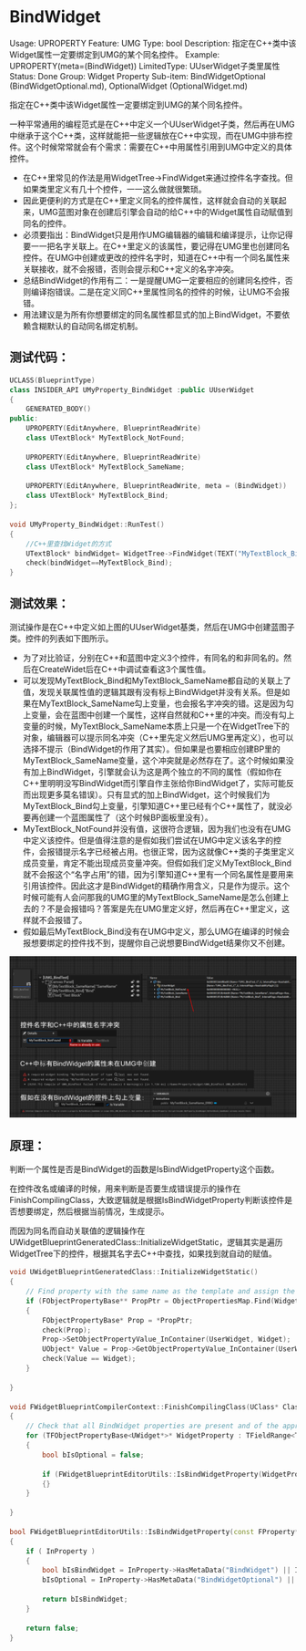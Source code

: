 # BindWidget

Usage: UPROPERTY
Feature: UMG
Type: bool
Description: 指定在C++类中该Widget属性一定要绑定到UMG的某个同名控件。
Example: UPROPERTY(meta=(BindWidget))
LimitedType: UUserWidget子类里属性
Status: Done
Group: Widget Property
Sub-item: BindWidgetOptional (BindWidgetOptional.md), OptionalWidget (OptionalWidget.md)

指定在C++类中该Widget属性一定要绑定到UMG的某个同名控件。

一种平常通用的编程范式是在C++中定义一个UUserWidget子类，然后再在UMG中继承于这个C++类，这样就能把一些逻辑放在C++中实现，而在UMG中排布控件。这个时候常常就会有个需求：需要在C++中用属性引用到UMG中定义的具体控件。

- 在C++里常见的作法是用WidgetTree->FindWidget来通过控件名字查找。但如果类里定义有几十个控件，一一这么做就很繁琐。
- 因此更便利的方式是在C++里定义同名的控件属性，这样就会自动的关联起来，UMG蓝图对象在创建后引擎会自动的给C++中的Widget属性自动赋值到同名的控件。
- 必须要指出：BindWidget只是用作UMG编辑器的编辑和编译提示，让你记得要一一把名字关联上。在C++里定义的该属性，要记得在UMG里也创建同名控件。在UMG中创建或更改的控件名字时，知道在C++中有一个同名属性来关联接收，就不会报错，否则会提示和C++定义的名字冲突。
- 总结BindWidget的作用有二：一是提醒UMG一定要相应的创建同名控件，否则编译抱错误。二是在定义同C++里属性同名的控件的时候，让UMG不会报错。
- 用法建议是为所有你想要绑定的同名属性都显式的加上BindWidget，不要依赖含糊默认的自动同名绑定机制。

## 测试代码：

```cpp
UCLASS(BlueprintType)
class INSIDER_API UMyProperty_BindWidget :public UUserWidget
{
	GENERATED_BODY()
public:
	UPROPERTY(EditAnywhere, BlueprintReadWrite)
	class UTextBlock* MyTextBlock_NotFound;

	UPROPERTY(EditAnywhere, BlueprintReadWrite)
	class UTextBlock* MyTextBlock_SameName;

	UPROPERTY(EditAnywhere, BlueprintReadWrite, meta = (BindWidget))
	class UTextBlock* MyTextBlock_Bind;
};

void UMyProperty_BindWidget::RunTest()
{
	//C++里查找Widget的方式
	UTextBlock* bindWidget= WidgetTree->FindWidget(TEXT("MyTextBlock_Bind"));
	check(bindWidget==MyTextBlock_Bind);
}
```

## 测试效果：

测试操作是在C++中定义如上图的UUserWidget基类，然后在UMG中创建蓝图子类。控件的列表如下图所示。

- 为了对比验证，分别在C++和蓝图中定义3个控件，有同名的和非同名的。然后在CreateWidet后在C++中调试查看这3个属性值。
- 可以发现MyTextBlock_Bind和MyTextBlock_SameName都自动的关联上了值，发现关联属性值的逻辑其跟有没有标上BindWidget并没有关系。但是如果在MyTextBlock_SameName勾上变量，也会报名字冲突的错。这是因为勾上变量，会在蓝图中创建一个属性，这样自然就和C++里的冲突。而没有勾上变量的时候，MyTextBlock_SameName本质上只是一个在WidgetTree下的对象，编辑器可以提示同名冲突（C++里先定义然后UMG里再定义），也可以选择不提示（BindWidget的作用了其实）。但如果是也要相应创建BP里的MyTextBlock_SameName变量，这个冲突就是必然存在了。这个时候如果没有加上BindWidget，引擎就会认为这是两个独立的不同的属性（假如你在C++里明明没写BindWidget而引擎自作主张给你BindWidget了，实际可能反而出现更多莫名错误）。只有显式的加上BindWidget，这个时候我们为MyTextBlock_Bind勾上变量，引擎知道C++里已经有个C++属性了，就没必要再创建一个蓝图属性了（这个时候BP面板里没有）。
- MyTextBlock_NotFound并没有值，这很符合逻辑，因为我们也没有在UMG中定义该控件。但是值得注意的是假如我们尝试在UMG中定义该名字的控件，会报错提示名字已经被占用。也很正常，因为这就像C++类的子类里定义成员变量，肯定不能出现成员变量冲突。但假如我们定义MyTextBlock_Bind就不会报这个“名字占用”的错，因为引擎知道C++里有一个同名属性是要用来引用该控件。因此这才是BindWidget的精确作用含义，只是作为提示。这个时候可能有人会问那我的UMG里的MyTextBlock_SameName是怎么创建上去的？不是会报错吗？答案是先在UMG里定义好，然后再在C++里定义，这样就不会报错了。
- 假如最后MyTextBlock_Bind没有在UMG中定义，那么UMG在编译的时候会报想要绑定的控件找不到，提醒你自己说想要BindWidget结果你又不创建。

![Untitled](BindWidget/Untitled.png)

## 原理：

判断一个属性是否是BindWidget的函数是IsBindWidgetProperty这个函数。

在控件改名或编译的时候，用来判断是否要生成错误提示的操作在FinishCompilingClass，大致逻辑就是根据IsBindWidgetProperty判断该控件是否想要绑定，然后根据当前情况，生成提示。

而因为同名而自动关联值的逻辑操作在UWidgetBlueprintGeneratedClass::InitializeWidgetStatic，逻辑其实是遍历WidgetTree下的控件，根据其名字去C++中查找，如果找到就自动的赋值。

```cpp
void UWidgetBlueprintGeneratedClass::InitializeWidgetStatic()
{
	// Find property with the same name as the template and assign the new widget to it.
	if (FObjectPropertyBase** PropPtr = ObjectPropertiesMap.Find(Widget->GetFName()))
	{
		FObjectPropertyBase* Prop = *PropPtr;
		check(Prop);
		Prop->SetObjectPropertyValue_InContainer(UserWidget, Widget);
		UObject* Value = Prop->GetObjectPropertyValue_InContainer(UserWidget);
		check(Value == Widget);
	}
	
}

void FWidgetBlueprintCompilerContext::FinishCompilingClass(UClass* Class)
{
	// Check that all BindWidget properties are present and of the appropriate type
	for (TFObjectPropertyBase<UWidget*>* WidgetProperty : TFieldRange<TFObjectPropertyBase<UWidget*>>(ParentClass))
	{
		bool bIsOptional = false;
	
		if (FWidgetBlueprintEditorUtils::IsBindWidgetProperty(WidgetProperty, bIsOptional))
		{}
	}
	
}

bool FWidgetBlueprintEditorUtils::IsBindWidgetProperty(const FProperty* InProperty, bool& bIsOptional)
{
	if ( InProperty )
	{
		bool bIsBindWidget = InProperty->HasMetaData("BindWidget") || InProperty->HasMetaData("BindWidgetOptional");
		bIsOptional = InProperty->HasMetaData("BindWidgetOptional") || ( InProperty->HasMetaData("OptionalWidget") || InProperty->GetBoolMetaData("OptionalWidget") );

		return bIsBindWidget;
	}

	return false;
}
```